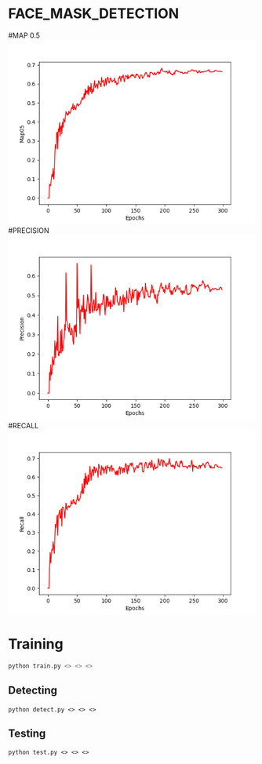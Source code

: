 # FACE_MASK_DETECTION
#MAP 0.5
![MAP 0.5](https://github.com/TranNgoMinhTri/FACE_MASK_DETECTION_/blob/main/map0.5.png?raw=true)
#PRECISION
![PRECISION](https://github.com/TranNgoMinhTri/FACE_MASK_DETECTION_/blob/main/precision.png?raw=true)
#RECALL
![RECALL](https://github.com/TranNgoMinhTri/FACE_MASK_DETECTION_/blob/main/recall.png?raw=true)
# Training

```bash
python train.py <> <> <>
```

## Detecting

```
python detect.py <> <> <>
```

## Testing 

``` 
python test.py <> <> <>
```

